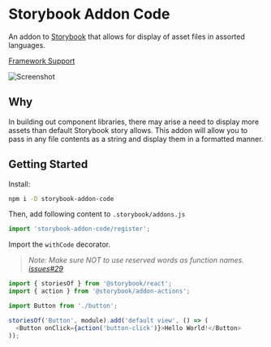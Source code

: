 # Storybook Addon Code

An addon to [Storybook](https://storybook.js.org/) that allows for display of asset files in assorted languages.

[Framework Support](https://github.com/storybookjs/storybook/blob/master/ADDONS_SUPPORT.md)

![Screenshot](https://github.com/awassel/storybook-code-addon/raw/master/docs/screenshot.png)

## Why

In building out component libraries, there may arise a need to display more assets than default Storybook story allows. This addon will allow you to pass in any file contents as a string and display them in a formatted manner.

## Getting Started

Install:

```sh
npm i -D storybook-addon-code
```

Then, add following content to `.storybook/addons.js`

```js
import 'storybook-addon-code/register';
```

Import the `withCode` decorator.

> _Note: Make sure NOT to use reserved words as function names. [issues#29](https://github.com/storybookjs/storybook-addon-actions/issues/29#issuecomment-288274794)_

```js
import { storiesOf } from '@storybook/react';
import { action } from '@storybook/addon-actions';

import Button from './button';

storiesOf('Button', module).add('default view', () => (
  <Button onClick={action('button-click')}>Hello World!</Button>
));
```
